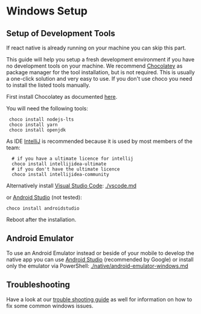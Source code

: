 # Windows Setup

## Setup of Development Tools

If react native is already running on your machine you can skip this part.

This guide will help you setup a fresh development environment if you have no development tools on your machine.
We recommend [Chocolatey](https://chocolatey.org/) as package manager for the tool installation, but is not required. 
This is usually a one-click solution and very easy to use. If you don't use choco you need to install the listed tools manually.

First install Chocolatey as documented [here](https://chocolatey.org/install).

You will need the following tools:
 ````shell script
  choco install nodejs-lts
  choco install yarn
  choco install openjdk
````
As IDE [IntelliJ](https://www.jetbrains.com/de-de/idea/) is recommended because it is used by most members of the team:
````
  # if you have a ultimate licence for intellij
  choco install intellijidea-ultimate
  # if you don't have the ultimate licence
  choco install intellijidea-community
````

Alternatively install [Visual Studio Code](https://code.visualstudio.com/): [./vscode.md](./vscode.md)

or [Android Studio](https://developer.android.com/studio) (not tested):
````
choco install androidstudio
````

Reboot after the installation.

## Android Emulator

To use an Android Emulator instead or beside of your mobile to develop the native app you can use [Android Studio](https://developer.android.com/studio/run/emulator) (recommended by Google) or install only the emulator via PowerShell: [./native/android-emulator-windows.md](./native/android-emulator-windows.md)

## Troubleshooting

Have a look at our [trouble shooting guide](docs/troubleshooting.md) as well for information on how to fix some common windows issues.
